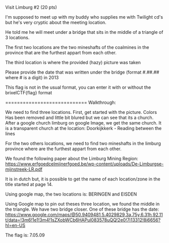  Visit Limburg #2 (20 pts)

I'm supposed to meet up with my buddy who supplies me with Twilight cd's but he's very cryptic about the meeting location.

He told me he will meet under a bridge that sits in the middle of a triangle of 3 locations.

The first two locations are the two mineshafts of the coalmines in the province that are the furthest appart from each other.

The third location is where the provided (hazy) picture was taken

Please provide the date that was written under the bridge (format #.##.## where # is a digit) in 2013

This flag is not in the usual format, you can enter it with or without the brixelCTF{flag} format


============================
Walkthrough:

We need to find three locations. First, get started with the picture. Colors Has been removed and little bit blured but we can see that its a church. After a google church limburg on google Image, we get the same church. It is a transparent church at the location:
Doorkijkkerk - Reading between the lines

For the two others locations, we need to find two mineshafts in the limburg province where are the furthest appart from each other.


We found the following paper about the Limburg Mining Region:
https://www.erfgoedcelmijnerfgoed.be/wp-content/uploads/De-Limburgse-mijnstreek-LR.pdf

It is in dutch but, it is possible to get the name of each location/zone in the title started at page 14.

Using google map, the two locations is:
BERINGEN and EISDEN

Using Google map to pin out theses three location, we found the middle in the triangle. We have two bridge closer. One of these bridge has the date:
https://www.google.com/maps/@50.9409481,5.4029829,3a,75y,6.31h,92.11t/data=!3m6!1e1!3m4!1sZXobWCb6HAPul083578uQQ!2e0!7i13312!8i6656?hl=en-US


The flag is:
7.05.09